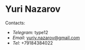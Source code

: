 # Yuri Nazarov

Contacts:
   - *Telegram:* type12
   - *Email:* yuriy.nazarov@gmail.com
   - *Tel:* +79184384022

